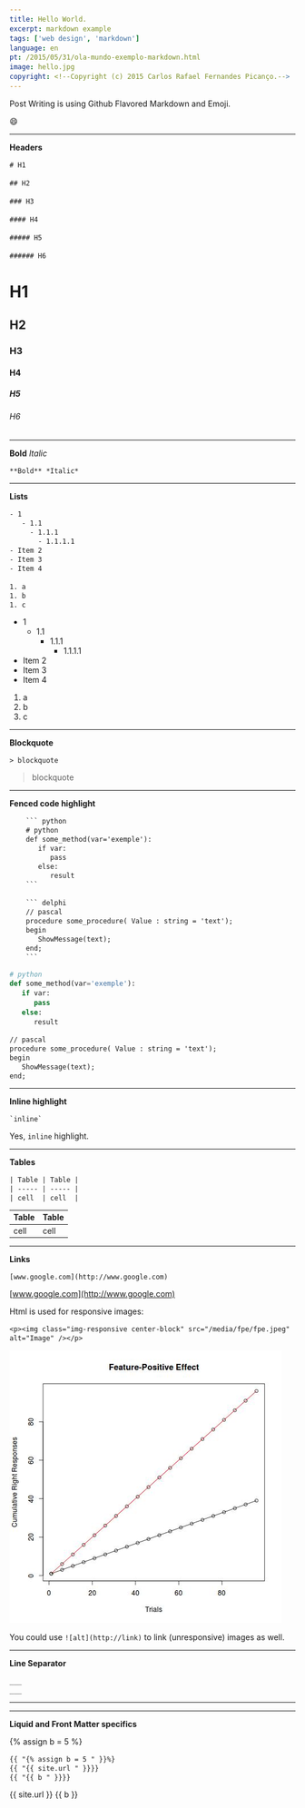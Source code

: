 ```yaml
---
title: Hello World.
excerpt: markdown example
tags: ['web design', 'markdown']
language: en
pt: /2015/05/31/ola-mundo-exemplo-markdown.html
image: hello.jpg
copyright: <!--Copyright (c) 2015 Carlos Rafael Fernandes Picanço.-->
---
```


Post Writing is using Github Flavored Markdown and Emoji.

:smile:

___


**Headers**

```
# H1

## H2

### H3

#### H4

##### H5

###### H6
```

# H1

## H2

### H3

#### H4

##### H5

###### H6

___


**Bold** *Italic*

```
**Bold** *Italic*
```

___


**Lists**

```
- 1
   - 1.1
     - 1.1.1
       - 1.1.1.1
- Item 2
- Item 3
- Item 4

1. a
1. b
1. c
```
- 1
   - 1.1
     - 1.1.1
       - 1.1.1.1
- Item 2
- Item 3
- Item 4

1. a
1. b
1. c

___


**Blockquote**

```
> blockquote
```

> blockquote

___


**Fenced code highlight**

```
    ``` python
    # python
    def some_method(var='exemple'):
       if var:
          pass
       else:
          result
    ```

    ``` delphi
    // pascal
    procedure some_procedure( Value : string = 'text');
    begin
       ShowMessage(text);
    end;
    ```
```

``` python
# python
def some_method(var='exemple'):
   if var:
      pass
   else:
      result
```

``` delphi
// pascal
procedure some_procedure( Value : string = 'text');
begin
   ShowMessage(text);
end;
```
___


**Inline highlight**

```
`inline` 
```

Yes, `inline` highlight. 

___


**Tables**

```
| Table | Table |
| ----- | ----- |
| cell  | cell  |
```

| Table | Table |
| ----- | ----- |
| cell  | cell  |

___


**Links**

```
[www.google.com](http://www.google.com)
```

[www.google.com](http://www.google.com)


Html is used for responsive images:


```
<p><img class="img-responsive center-block" src="/media/fpe/fpe.jpeg" alt="Image" /></p>
```
<p><img class="img-responsive center-block" src="/media/fpe/fpe.jpeg" alt="Image" /></p>

You could use `![alt](http://link)` to link (unresponsive) images as well.

___


**Line Separator**

```
___
___

```
___
___


**Liquid and Front Matter specifics**

{% assign b = 5 %}

```
{{ "{% assign b = 5 " }}%}
{{ "{{ site.url " }}}}
{{ "{{ b " }}}}
```
{{ site.url }}
{{ b }}